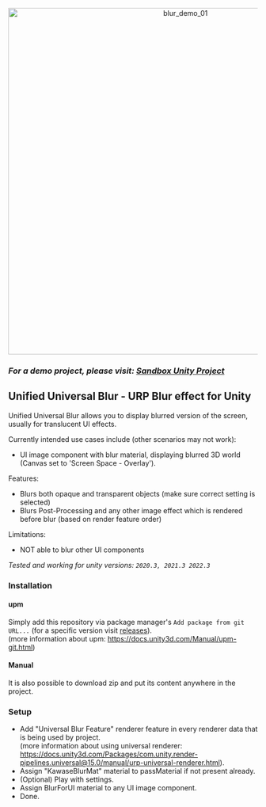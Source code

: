 <p align="center">
  <img width="700" alt="blur_demo_01" src="https://github.com/lukakldiashvili/Unified-Universal-Blur/assets/42884387/cebc5905-269c-46fe-9ee6-81d13658b494">
</p>

### <i>For a demo project, please visit: <a href="https://github.com/lukakldiashvili/Unified-Universal-Blur-Sandbox">Sandbox Unity Project</a></i>


## Unified Universal Blur - URP Blur effect for Unity

Unified Universal Blur allows you to display blurred version of the screen, usually for translucent UI effects.

Currently intended use cases include (other scenarios may not work):
- UI image component with blur material, displaying blurred 3D world (Canvas set to 'Screen Space - Overlay').

Features:
- Blurs both opaque and transparent objects (make sure correct setting is selected)
- Blurs Post-Processing and any other image effect which is rendered before blur (based on render feature order)

Limitations:
- NOT able to blur other UI components


<i>Tested and working for unity versions: `2020.3, 2021.3 2022.3`</i>


### Installation

#### upm
Simply add this repository via package manager's `Add package from git URL...` (for a specific version visit [releases](https://github.com/lukakldiashvili/Unified-Universal-Blur/releases)).
<br>
(more information about upm: https://docs.unity3d.com/Manual/upm-git.html)

#### Manual
It is also possible to download zip and put its content anywhere in the project.
<br>

### Setup

- Add "Universal Blur Feature" renderer feature in every renderer data that is being used by project.
<br>(more information about using universal renderer: https://docs.unity3d.com/Packages/com.unity.render-pipelines.universal@15.0/manual/urp-universal-renderer.html).
- Assign "KawaseBlurMat" material to passMaterial if not present already.
- (Optional) Play with settings.
- Assign BlurForUI material to any UI image component.
- Done.
